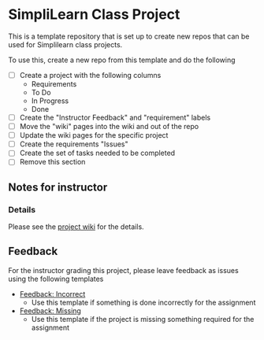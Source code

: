 # SimpliLearn Class Project
This is a template repository that is set up to create new repos that can be used for Simplilearn class projects.

To use this, create a new repo from this template and do the following
- [ ] Create a project with the following columns
    * Requirements
    * To Do
    * In Progress
    * Done
- [ ] Create the "Instructor Feedback" and "requirement" labels
- [ ] Move the "wiki" pages into the wiki and out of the repo
- [ ] Update the wiki pages for the specific project
- [ ] Create the requirements "Issues"
- [ ] Create the set of tasks needed to be completed
- [ ] Remove this section

## Notes for instructor 
### Details
Please see the [project wiki]() for the details.

## Feedback
For the instructor grading this project, please leave feedback as issues using the following templates
* [Feedback: Incorrect](../../issues/new?assignees=solter&labels=Instructor+Feedback&template=feedback--incorrect.md&title=Incorrect%3A+%5BDescription%5D)
  * Use this template if something is done incorrectly for the assignment
* [Feedback: Missing](../../issues/new?assignees=solter&labels=Instructor+Feedback&template=feedback--missing.md&title=Missing%3A+%5BWhat+is+missing%5D)
  * Use this template if the project is missing something required for the assignment
